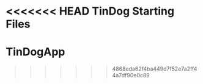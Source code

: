 <<<<<<< HEAD
TinDog Starting Files
=======
# TinDogApp
>>>>>>> 4868eda62f4ba449d7f52e7a2ff44a7df90e0c89
